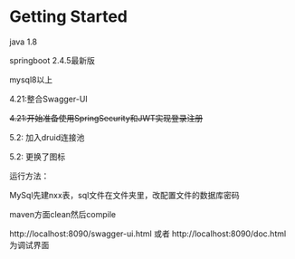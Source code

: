 # Getting Started

java 1.8

springboot 2.4.5最新版

mysql8以上



4.21:整合Swagger-UI

~~4.21:开始准备使用SpringSecurity和JWT实现登录注册~~

5.2: 加入druid连接池

5.2: 更换了图标


运行方法：

MySql先建nxx表，sql文件在文件夹里，改配置文件的数据库密码

maven方面clean然后compile

http://localhost:8090/swagger-ui.html  或者  http://localhost:8090/doc.html 为调试界面
